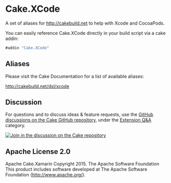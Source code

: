 # Cake.XCode
A set of aliases for http://cakebuild.net to help with Xcode and CocoaPods.


You can easily reference Cake.XCode directly in your build script via a cake addin:

```csharp
#addin "Cake.XCode"
```

## Aliases

Please visit the Cake Documentation for a list of available aliases:

http://cakebuild.net/dsl/xcode

## Discussion

For questions and to discuss ideas & feature requests, use the [GitHub discussions on the Cake GitHub repository](https://github.com/cake-build/cake/discussions), under the [Extension Q&A](https://github.com/cake-build/cake/discussions/categories/extension-q-a) category.

[![Join in the discussion on the Cake repository](https://img.shields.io/badge/GitHub-Discussions-green?logo=github)](https://github.com/cake-build/cake/discussions)

## Apache License 2.0
Apache Cake.Xamarin Copyright 2015. The Apache Software Foundation This product includes software developed at The Apache Software Foundation (http://www.apache.org/).
